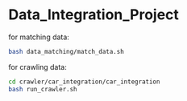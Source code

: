 # Data_Integration_Project
for matching data: 
```bash
bash data_matching/match_data.sh
```
for crawling data: 
```bash
cd crawler/car_integration/car_integration
bash run_crawler.sh
```